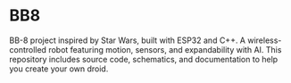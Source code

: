 # BB8
BB-8 project inspired by Star Wars, built with ESP32 and C++. A wireless-controlled robot featuring motion, sensors, and expandability with AI. This repository includes source code, schematics, and documentation to help you create your own droid.
